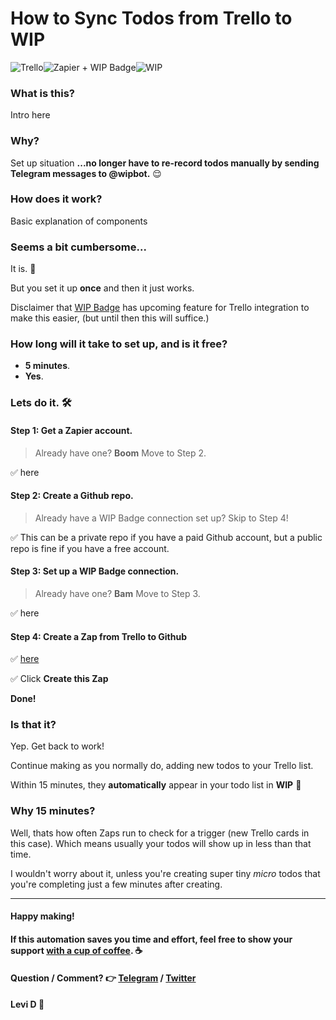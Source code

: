 # How to Sync Todos from Trello to WIP

![Trello](https://notes.ciscospark.com/images/trello-logo.png)![Zapier + WIP Badge](https://emojipedia-us.s3.amazonaws.com/thumbs/120/apple/129/high-voltage-sign_26a1.png)![WIP](https://emojipedia-us.s3.amazonaws.com/thumbs/120/apple/129/construction-sign_1f6a7.png)


### What is this?
Intro here

### Why?
Set up situation
**...no longer have to re-record todos manually by sending Telegram messages to @wipbot.** 😌

### How does it work?
Basic explanation of components

### Seems a bit cumbersome...
It is. 🤷

But you set it up **once** and then it just works.

Disclaimer that [WIP Badge](https://wipbadge.com/) has upcoming feature for Trello integration to make this easier, (but until then this will suffice.)

### How long will it take to set up, and is it free?
* **5 minutes**.
* **Yes**.

### Lets do it. 🛠️

#### Step 1: Get a Zapier account.
> Already have one? **Boom** Move to Step 2.

✅ here

#### Step 2: Create a Github repo.
> Already have a WIP Badge connection set up? Skip to Step 4!

✅ This can be a private repo if you have a paid Github account, but a public repo is fine if you have a free account.

#### Step 3: Set up a WIP Badge connection.
> Already have one? **Bam** Move to Step 3.

✅ here

#### Step 4: Create a Zap from Trello to Github

✅ [here](https://zapier.com/app/editor/template/563)

✅ Click **Create this Zap**

**Done!**

### Is that it?
Yep. Get back to work!

Continue making as you normally do, adding new todos to your Trello list.

Within 15 minutes, they **automatically** appear in your todo list in **WIP** 🚧

### Why 15 minutes?
Well, thats how often Zaps run to check for a trigger (new Trello cards in this case). Which means usually your todos will show up in less than that time.

I wouldn't worry about it, unless you're creating super tiny *micro* todos that you're completing just a few minutes after creating.

---
#### Happy making!
#### If this automation saves you time and effort, feel free to show your support [with a cup of coffee](https://www.buymeacoffee.com/levidxyz). ☕
#### Question / Comment? 👉 [Telegram](https://t.me/levidxyz) / [Twitter](https://twitter.com/levidxyz)
#### Levi D 🤙
